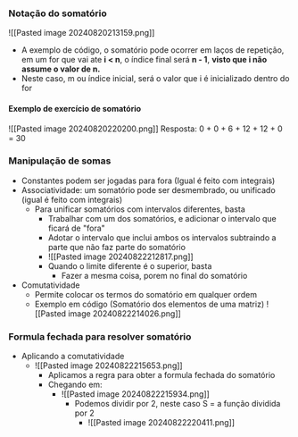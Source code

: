### Notação do somatório

![[Pasted image 20240820213159.png]]
- A exemplo de código, o somatório pode ocorrer em laços de repetição, em um for que vai ate **i < n**, o índice final será **n - 1**, **visto que i não assume o valor de n.**
- Neste caso, m ou índice inicial, será o valor que i é inicializado dentro do for

#### Exemplo de exercício de somatório

![[Pasted image 20240820220200.png]]
Resposta: 0 + 0 + 6 + 12 + 12 + 0  = 30

### Manipulação de somas
 - Constantes podem ser jogadas para fora (Igual é feito com integrais)
 - Associatividade: um somatório pode ser desmembrado, ou unificado (igual é feito com integrais)
	 - Para unificar somatórios com intervalos diferentes, basta 
		 - Trabalhar com um dos somatórios, e adicionar o intervalo que ficará de "fora"
		 - Adotar o intervalo que inclui ambos os intervalos subtraindo a parte que não faz parte do somatório
		 - ![[Pasted image 20240822212817.png]]
		- Quando o limite diferente é o superior, basta
			- Fazer a mesma coisa, porem no final do somatório
- Comutatividade
	- Permite colocar os termos do somatório em qualquer ordem
	- Exemplo em código (Somatório dos elementos de uma matriz)
		![[Pasted image 20240822214026.png]]

### Formula fechada para resolver somatório
- Aplicando a comutatividade 
	- ![[Pasted image 20240822215653.png]]
		- Aplicamos a regra para obter a formula fechada do somatório
		- Chegando em:
			- ![[Pasted image 20240822215934.png]]
				- Podemos dividir por 2, neste caso S = a função dividida por 2
					- ![[Pasted image 20240822220411.png]]